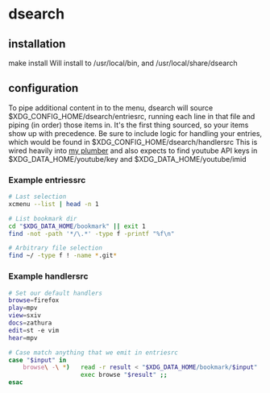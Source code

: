 # dsearch

## installation
make install
Will install to /usr/local/bin, and /usr/local/share/dsearch

## configuration
To pipe additional content in to the menu, dsearch will source $XDG_CONFIG_HOME/dsearch/entriesrc, running each line in that file and piping (in order) those items in. It's the first thing sourced, so your items show up with precedence.
Be sure to include logic for handling your entries, which would be found in $XDG_CONFIG_HOME/dsearch/handlersrc
This is wired heavily into [my plumber](https://github.com/halfwit/plumber) and also expects to find youtube API keys in $XDG_DATA_HOME/youtube/key and $XDG_DATA_HOME/youtube/imid

### Example entriessrc

```sh
# Last selection
xcmenu --list | head -n 1

# List bookmark dir
cd "$XDG_DATA_HOME/bookmark" || exit 1
find -not -path '*/\.*' -type f -printf "%f\n" 

# Arbitrary file selection
find ~/ -type f ! -name *.git*
```

### Example handlersrc

```sh
# Set our default handlers
browse=firefox
play=mpv
view=sxiv
docs=zathura
edit=st -e vim
hear=mpv

# Case match anything that we emit in entriesrc
case "$input" in
	browse\ -\ *)   read -r result < "$XDG_DATA_HOME/bookmark/$input"
					exec browse "$result" ;;
esac
```

